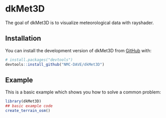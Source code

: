 
# dkMet3D

<!-- badges: start -->
<!-- badges: end -->

The goal of dkMet3D is to visualize meteorological data with rayshader.

## Installation

You can install the development version of dkMet3D from [GitHub](https://github.com/) with:

``` r
# install.packages("devtools")
devtools::install_github("NMC-DAVE/dkMet3D")
```

## Example

This is a basic example which shows you how to solve a common problem:

``` r
library(dkMet3D)
## basic example code
create_terrain_osm()
```


